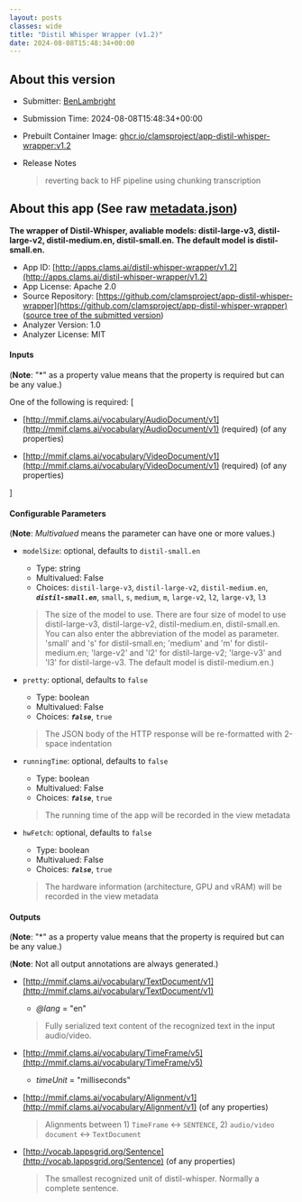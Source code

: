 ```yaml
---
layout: posts
classes: wide
title: "Distil Whisper Wrapper (v1.2)"
date: 2024-08-08T15:48:34+00:00
---
```

## About this version

- Submitter: [BenLambright](https://github.com/BenLambright)
- Submission Time: 2024-08-08T15:48:34+00:00
- Prebuilt Container Image: [ghcr.io/clamsproject/app-distil-whisper-wrapper:v1.2](https://github.com/clamsproject/app-distil-whisper-wrapper/pkgs/container/app-distil-whisper-wrapper/v1.2)
- Release Notes

    > reverting back to HF pipeline using chunking transcription

## About this app (See raw [metadata.json](metadata.json))

**The wrapper of Distil-Whisper, avaliable models: distil-large-v3, distil-large-v2, distil-medium.en, distil-small.en. The default model is distil-small.en.**

- App ID: [http://apps.clams.ai/distil-whisper-wrapper/v1.2](http://apps.clams.ai/distil-whisper-wrapper/v1.2)
- App License: Apache 2.0
- Source Repository: [https://github.com/clamsproject/app-distil-whisper-wrapper](https://github.com/clamsproject/app-distil-whisper-wrapper) ([source tree of the submitted version](https://github.com/clamsproject/app-distil-whisper-wrapper/tree/v1.2))
- Analyzer Version: 1.0
- Analyzer License: MIT


#### Inputs
(**Note**: "*" as a property value means that the property is required but can be any value.)

One of the following is required: [
- [http://mmif.clams.ai/vocabulary/AudioDocument/v1](http://mmif.clams.ai/vocabulary/AudioDocument/v1) (required)
(of any properties)

- [http://mmif.clams.ai/vocabulary/VideoDocument/v1](http://mmif.clams.ai/vocabulary/VideoDocument/v1) (required)
(of any properties)



]


#### Configurable Parameters
(**Note**: _Multivalued_ means the parameter can have one or more values.)

- `modelSize`: optional, defaults to `distil-small.en`

    - Type: string
    - Multivalued: False
    - Choices: `distil-large-v3`, `distil-large-v2`, `distil-medium.en`, **_`distil-small.en`_**, `small`, `s`, `medium`, `m`, `large-v2`, `l2`, `large-v3`, `l3`


    > The size of the model to use. There are four size of model to use distil-large-v3, distil-large-v2, distil-medium.en, distil-small.en. You can also enter the abbreviation of the model as parameter. 'small' and 's' for distil-small.en; 'medium' and  'm' for distil-medium.en; 'large-v2' and 'l2' for distil-large-v2; 'large-v3' and 'l3' for distil-large-v3. The default model is distil-medium.en.)
- `pretty`: optional, defaults to `false`

    - Type: boolean
    - Multivalued: False
    - Choices: **_`false`_**, `true`


    > The JSON body of the HTTP response will be re-formatted with 2-space indentation
- `runningTime`: optional, defaults to `false`

    - Type: boolean
    - Multivalued: False
    - Choices: **_`false`_**, `true`


    > The running time of the app will be recorded in the view metadata
- `hwFetch`: optional, defaults to `false`

    - Type: boolean
    - Multivalued: False
    - Choices: **_`false`_**, `true`


    > The hardware information (architecture, GPU and vRAM) will be recorded in the view metadata


#### Outputs
(**Note**: "*" as a property value means that the property is required but can be any value.)

(**Note**: Not all output annotations are always generated.)

- [http://mmif.clams.ai/vocabulary/TextDocument/v1](http://mmif.clams.ai/vocabulary/TextDocument/v1)
    - _@lang_ = "en"

    > Fully serialized text content of the recognized text in the input audio/video.
- [http://mmif.clams.ai/vocabulary/TimeFrame/v5](http://mmif.clams.ai/vocabulary/TimeFrame/v5)
    - _timeUnit_ = "milliseconds"

- [http://mmif.clams.ai/vocabulary/Alignment/v1](http://mmif.clams.ai/vocabulary/Alignment/v1)
(of any properties)

    > Alignments between 1) `TimeFrame` <-> `SENTENCE`, 2) `audio/video document` <-> `TextDocument`
- [http://vocab.lappsgrid.org/Sentence](http://vocab.lappsgrid.org/Sentence)
(of any properties)

    > The smallest recognized unit of distil-whisper. Normally a complete sentence.

